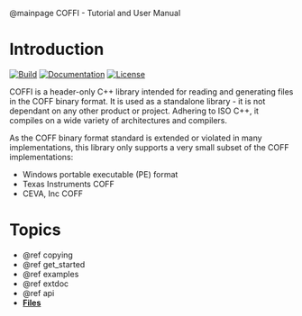 @mainpage COFFI - Tutorial and User Manual
<!-- This file is generated from ../mainpage.m_o_d by the script conf.py, DO NOT MODIFY! -->
<!-- This file is transformed into a *.md file by the conf.py script -->


# Introduction

[![Build](https://travis-ci.com/serge1/COFFI.svg?branch=master)](https://travis-ci.com/serge1/COFFI)
[![Documentation](https://readthedocs.org/projects/coffi/badge)](https://coffi.readthedocs.io/en/latest)
[![License](https://img.shields.io/github/license/serge1/COFFI)](https://github.com/serge1/COFFI/blob/master/COPYING)

COFFI is a header-only C++ library intended for reading and generating files in the COFF binary format.
It is used as a standalone library - it is not dependant on any other product or project.
Adhering to ISO C++, it compiles on a wide variety of architectures and compilers.

As the COFF binary format standard is extended or violated in many implementations,
this library only supports a very small subset of the COFF implementations:
  - Windows portable executable (PE) format
  - Texas Instruments COFF
  - CEVA, Inc COFF



# Topics

  - @ref copying
  - @ref get_started
  - @ref examples
  - @ref extdoc
  - @ref api
  - [**Files**](files.html)

